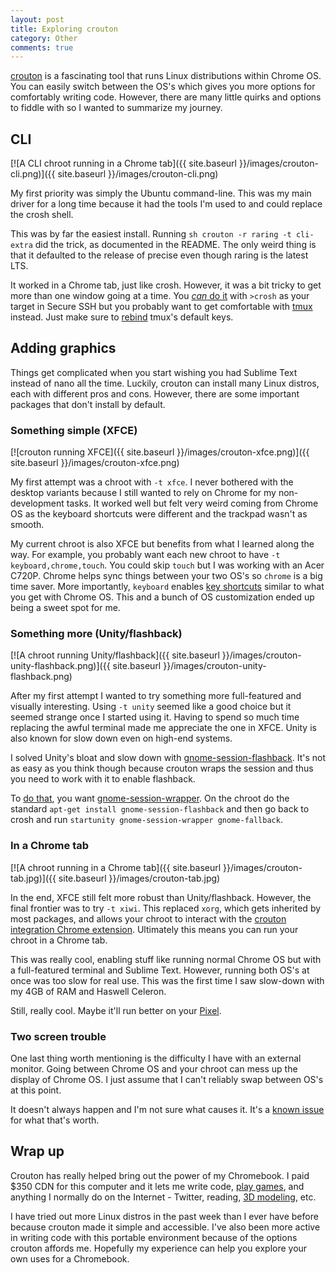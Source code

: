 ```yaml
---
layout: post
title: Exploring crouton
category: Other
comments: true
---
```


[crouton](https://github.com/dnschneid/crouton) is a fascinating tool that runs Linux distributions within Chrome OS. You can easily switch between the OS's which gives you more options for comfortably writing code. However, there are many little quirks and options to fiddle with so I wanted to summarize my journey.

## CLI

[![A CLI chroot running in a Chrome tab]({{ site.baseurl }}/images/crouton-cli.png)]({{ site.baseurl }}/images/crouton-cli.png)

My first priority was simply the Ubuntu command-line. This was my main driver for a long time because it had the tools I'm used to and could replace the crosh shell.

This was by far the easiest install. Running `sh crouton -r raring -t cli-extra` did the trick, as documented in the README. The only weird thing is that it defaulted to the release of precise even though raring is the latest LTS.

It worked in a Chrome tab, just like crosh. However, it was a bit tricky to get more than one window going at a time. You [_can_ do it](https://github.com/adlr/croshwindow/issues/3) with `>crosh` as your target in Secure SSH but you probably want to get comfortable with [tmux](http://tmux.sourceforge.net/) instead. Just make sure to [rebind](https://github.com/JScott/configs/blob/master/dotfiles/.tmux.conf) tmux's default keys.

## Adding graphics

Things get complicated when you start wishing you had Sublime Text instead of nano all the time. Luckily, crouton can install many Linux distros, each with different pros and cons. However, there are some important packages that don't install by default.

### Something simple (XFCE)

[![crouton running XFCE]({{ site.baseurl }}/images/crouton-xfce.png)]({{ site.baseurl }}/images/crouton-xfce.png)

My first attempt was a chroot with `-t xfce`. I never bothered with the desktop variants because I still wanted to rely on Chrome for my non-development tasks. It worked well but felt very weird coming from Chrome OS as the keyboard shortcuts were different and the trackpad wasn't as smooth.

My current chroot is also XFCE but benefits from what I learned along the way. For example, you probably want each new chroot to have `-t keyboard,chrome,touch`. You could skip `touch` but I was working with an Acer C720P. Chrome helps sync things between your two OS's so `chrome` is a big time saver. More importantly, `keyboard` enables [key shortcuts](http://www.reddit.com/r/chrubuntu/comments/1rsxkd/list_of_fixes_for_xubuntu_1310_on_the_acer_c720/ch74rbg) similar to what you get with Chrome OS. This and a bunch of OS customization ended up being a sweet spot for me.

### Something more (Unity/flashback)

[![A chroot running Unity/flashback]({{ site.baseurl }}/images/crouton-unity-flashback.png)]({{ site.baseurl }}/images/crouton-unity-flashback.png)

After my first attempt I wanted to try something more full-featured and visually interesting. Using `-t unity` seemed like a good choice but it seemed strange once I started using it. Having to spend so much time replacing the awful terminal made me appreciate the one in XFCE. Unity is also known for slow down even on high-end systems.

I solved Unity's bloat and slow down with [gnome-session-flashback](https://wiki.gnome.org/Projects/GnomeFlashback). It's not as easy as you think though because crouton wraps the session and thus you need to work with it to enable flashback.

To [do that](https://github.com/dnschneid/crouton/issues/352), you want [gnome-session-wrapper](https://github.com/dnschneid/crouton/blob/master/chroot-bin/gnome-session-wrapper). On the chroot do the standard `apt-get install gnome-session-flashback` and then go back to crosh and run `startunity gnome-session-wrapper gnome-fallback`.

### In a Chrome tab

[![A chroot running in a Chrome tab]({{ site.baseurl }}/images/crouton-tab.jpg)]({{ site.baseurl }}/images/crouton-tab.jpg)

In the end, XFCE still felt more robust than Unity/flashback. However, the final frontier was to try `-t xiwi`. This replaced `xorg`, which gets inherited by most packages, and allows your chroot to interact with the [crouton integration Chrome extension](https://chrome.google.com/webstore/detail/crouton-integration/gcpneefbbnfalgjniomfjknbcgkbijom). Ultimately this means you can run your chroot in a Chrome tab.

This was really cool, enabling stuff like running normal Chrome OS but with a full-featured terminal and Sublime Text. However, running both OS's at once was too slow for real use. This was the first time I saw slow-down with my 4GB of RAM and Haswell Celeron.

Still, really cool. Maybe it'll run better on your [Pixel](https://www.google.com/chrome/devices/google-chromebook-pixel/).

### Two screen trouble

One last thing worth mentioning is the difficulty I have with an external monitor. Going between Chrome OS and your chroot can mess up the display of Chrome OS. I just assume that I can't reliably swap between OS's at this point.

It doesn't always happen and I'm not sure what causes it. It's a [known issue](https://github.com/dnschneid/crouton/issues/1105) for what that's worth.

## Wrap up

Crouton has really helped bring out the power of my Chromebook. I paid $350 CDN for this computer and it lets me write code, [play games](http://www.reddit.com/r/Crouton/comments/21v3t8/games_confirmed_to_work_on_acer_c720_2_gb/), and anything I normally do on the Internet - Twitter, reading, [3D modeling](https://clara.io/), etc.

I have tried out more Linux distros in the past week than I ever have before because crouton made it simple and accessible. I've also been more active in writing code with this portable environment because of the options crouton affords me. Hopefully my experience can help you explore your own uses for a Chromebook.
